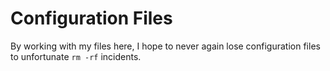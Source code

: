 # Configuration Files
By working with my files here, I hope to never again lose configuration files to unfortunate `rm -rf` incidents.

